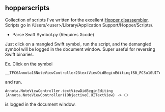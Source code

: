 hopperscripts
-
Collection of scripts I've written for the excellent <a href="http://www.hopperapp.com">Hopper disassembler</a>. Scripts go in /Users/\<user>/Library/Application Support/Hopper/Scripts/.

* Parse Swift Symbol.py (Requires Xcode)

Just click on a mangled Swift symbol, run the script, and the demangled symbol will be logged in the document window. Super useful for reversing Swift binaries.

Ex. Click on the symbol 

```
__TFC6Annota18NoteViewController23textViewDidBeginEditingfS0_FCSo10UITextViewT_
```
and run.

```
Annota.NoteViewController.textViewDidBeginEditing (Annota.NoteViewController)(ObjectiveC.UITextView) -> ()
```
is logged in the document window.